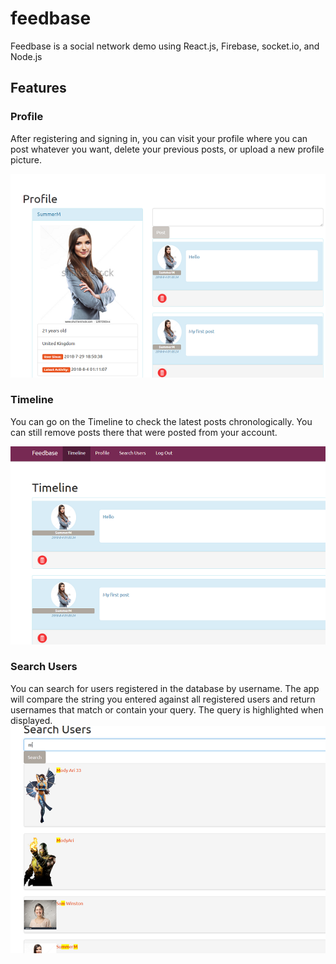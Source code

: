 # feedbase
Feedbase is a social network demo using React.js, Firebase, socket.io, and Node.js

## Features
### **Profile** 
After registering and signing in, you can visit your profile where you can post whatever you want, delete your previous posts, or upload a new profile picture.

![Alt text](client/public/h1.png?raw=true "Profile")

### **Timeline** 
You can go on the Timeline to check the latest posts chronologically. You can still remove posts there that were posted from your account.

![Alt text](client/public/h2.png?raw=true "Timeline")

### **Search Users** 
You can search for users registered in the database by username. The app will compare the string you entered against all registered users and return usernames that match or contain your query. The query is highlighted when displayed.
![Alt text](client/public/h3.png?raw=true "Timeline")
